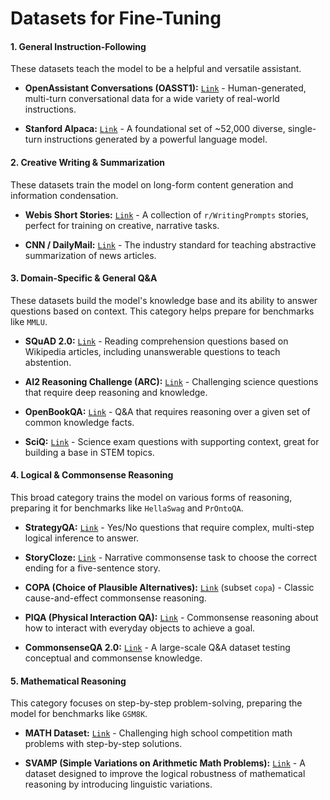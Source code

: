 # Datasets for Fine-Tuning

#### 1. General Instruction-Following

These datasets teach the model to be a helpful and versatile assistant.

- **OpenAssistant Conversations (OASST1):** [`Link`](https://www.google.com/search?q=%5Bhttps://huggingface.co/datasets/OpenAssistant/oasst1%5D\(https://huggingface.co/datasets/OpenAssistant/oasst1\)) - Human-generated, multi-turn conversational data for a wide variety of real-world instructions.
    
- **Stanford Alpaca:** [`Link`](https://www.google.com/search?q=%5Bhttps://huggingface.co/datasets/tatsu-lab/alpaca%5D\(https://huggingface.co/datasets/tatsu-lab/alpaca\)) - A foundational set of ~52,000 diverse, single-turn instructions generated by a powerful language model.
    

#### 2. Creative Writing & Summarization

These datasets train the model on long-form content generation and information condensation.

- **Webis Short Stories:** [`Link`](https://www.google.com/search?q=%5Bhttps://huggingface.co/datasets/tudalm/webis-short-stories%5D\(https://huggingface.co/datasets/tudalm/webis-short-stories\)) - A collection of `r/WritingPrompts` stories, perfect for training on creative, narrative tasks.
    
- **CNN / DailyMail:** [`Link`](https://www.google.com/search?q=%5Bhttps://huggingface.co/datasets/cnn_dailymail%5D\(https://huggingface.co/datasets/cnn_dailymail\)) - The industry standard for teaching abstractive summarization of news articles.
    

#### 3. Domain-Specific & General Q&A

These datasets build the model's knowledge base and its ability to answer questions based on context. This category helps prepare for benchmarks like `MMLU`.

- **SQuAD 2.0:** [`Link`](https://www.google.com/search?q=%5Bhttps://huggingface.co/datasets/squad_v2%5D\(https://huggingface.co/datasets/squad_v2\)) - Reading comprehension questions based on Wikipedia articles, including unanswerable questions to teach abstention.
    
- **AI2 Reasoning Challenge (ARC):** [`Link`](https://www.google.com/search?q=%5Bhttps://huggingface.co/datasets/ai2_arc%5D\(https://huggingface.co/datasets/ai2_arc\)) - Challenging science questions that require deep reasoning and knowledge.
    
- **OpenBookQA:** [`Link`](https://www.google.com/search?q=%5Bhttps://huggingface.co/datasets/openbookqa%5D\(https://huggingface.co/datasets/openbookqa\)) - Q&A that requires reasoning over a given set of common knowledge facts.
    
- **SciQ:** [`Link`](https://www.google.com/search?q=%5Bhttps://huggingface.co/datasets/sciq%5D\(https://huggingface.co/datasets/sciq\)) - Science exam questions with supporting context, great for building a base in STEM topics.
    

#### 4. Logical & Commonsense Reasoning

This broad category trains the model on various forms of reasoning, preparing it for benchmarks like `HellaSwag` and `PrOntoQA`.

- **StrategyQA:** [`Link`](https://www.google.com/search?q=%5Bhttps://huggingface.co/datasets/google/strategyqa%5D\(https://huggingface.co/datasets/google/strategyqa\)) - Yes/No questions that require complex, multi-step logical inference to answer.
    
- **StoryCloze:** [`Link`](https://www.google.com/search?q=%5Bhttps://huggingface.co/datasets/story_cloze%5D\(https://huggingface.co/datasets/story_cloze\)) - Narrative commonsense task to choose the correct ending for a five-sentence story.
    
- **COPA (Choice of Plausible Alternatives):** [`Link`](https://www.google.com/search?q=%5Bhttps://huggingface.co/datasets/super_glue%5D\(https://huggingface.co/datasets/super_glue\)) (subset `copa`) - Classic cause-and-effect commonsense reasoning.
    
- **PIQA (Physical Interaction QA):** [`Link`](https://www.google.com/search?q=%5Bhttps://huggingface.co/datasets/piqa%5D\(https://huggingface.co/datasets/piqa\)) - Commonsense reasoning about how to interact with everyday objects to achieve a goal.
    
- **CommonsenseQA 2.0:** [`Link`](https://www.google.com/search?q=%5Bhttps://huggingface.co/datasets/tau/commonsense_qa%5D\(https://huggingface.co/datasets/tau/commonsense_qa\)) - A large-scale Q&A dataset testing conceptual and commonsense knowledge.
    

#### 5. Mathematical Reasoning

This category focuses on step-by-step problem-solving, preparing the model for benchmarks like `GSM8K`.

- **MATH Dataset:** [`Link`](https://www.google.com/search?q=%5Bhttps://huggingface.co/datasets/hendrycks/competition_math%5D\(https://huggingface.co/datasets/hendrycks/competition_math\)) - Challenging high school competition math problems with step-by-step solutions.
    
- **SVAMP (Simple Variations on Arithmetic Math Problems):** [`Link`](https://www.google.com/search?q=%5Bhttps://huggingface.co/datasets/svamp%5D\(https://huggingface.co/datasets/svamp\)) - A dataset designed to improve the logical robustness of mathematical reasoning by introducing linguistic variations.